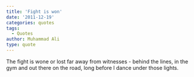 ```yaml
---
title: 'Fight is won'
date: '2011-12-19'
categories: quotes
tags:
  - Quotes
author: Muhammad Ali
type: quote
---
```


The fight is wone or lost far away from witnesses - behind the lines, in the gym and out there on the road, long before I dance under those lights.
